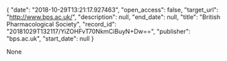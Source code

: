 {
  "date": "2018-10-29T13:21:17.927463", 
  "open_access": false, 
  "target_url": "http://www.bps.ac.uk/", 
  "description": null, 
  "end_date": null, 
  "title": "British Pharmacological Society", 
  "record_id": "20181029T132117/YiZOHFvT70NkmCiBuyN+Dw==", 
  "publisher": "bps.ac.uk", 
  "start_date": null
}

None